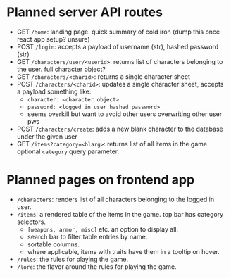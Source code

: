 # Planned server API routes

- GET `/home`: landing page. quick summary of cold iron (dump this once react app setup? unsure)
- POST `/login`: accepts a payload of username (str), hashed password (str)
- GET `/characters/user/<userid>`: returns list of characters belonging to the user. full character object?
- GET `/characters/<charid>`: returns a single character sheet
- POST `/characters/<charid>`: updates a single character sheet, accepts a payload something like:
    - `character: <character object>`
    - `password: <logged in user hashed password>`
    - seems overkill but want to avoid other users overwriting other user pws
- POST `/characters/create`: adds a new blank character to the database under the given user
- GET `/items?category=<blarg>`: returns list of all items in the game. optional `category` query parameter.

# Planned pages on frontend app
- `/characters`: renders list of all characters belonging to the logged in user.
- `/items`: a rendered table of the items in the game. top bar has category selectors.
    - `[weapons, armor, misc]` etc. an option to display all.
    - search bar to filter table entries by name.
    - sortable columns.
    - where applicable, items with traits have them in a tooltip on hover.
- `/rules`: the rules for playing the game.
- `/lore`: the flavor around the rules for playing the game.
